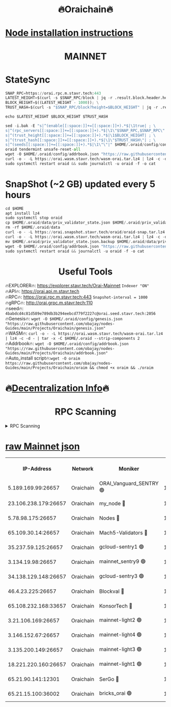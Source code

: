 <h1 align="center"> 🔥Oraichain🔥</h1>

[Node installation instructions](https://github.com/obajay/nodes-Guides/tree/main/Projects/Oraichain)
=
<h1 align="center"> MAINNET</h1>

# StateSync
```python
SNAP_RPC=https://orai.rpc.m.stavr.tech:443
LATEST_HEIGHT=$(curl -s $SNAP_RPC/block | jq -r .result.block.header.height); \
BLOCK_HEIGHT=$((LATEST_HEIGHT - 1000)); \
TRUST_HASH=$(curl -s "$SNAP_RPC/block?height=$BLOCK_HEIGHT" | jq -r .result.block_id.hash)

echo $LATEST_HEIGHT $BLOCK_HEIGHT $TRUST_HASH

sed -i.bak -E "s|^(enable[[:space:]]+=[[:space:]]+).*$|\1true| ; \
s|^(rpc_servers[[:space:]]+=[[:space:]]+).*$|\1\"$SNAP_RPC,$SNAP_RPC\"| ; \
s|^(trust_height[[:space:]]+=[[:space:]]+).*$|\1$BLOCK_HEIGHT| ; \
s|^(trust_hash[[:space:]]+=[[:space:]]+).*$|\1\"$TRUST_HASH\"| ; \
s|^(seeds[[:space:]]+=[[:space:]]+).*$|\1\"\"|" $HOME/.oraid/config/config.toml
oraid tendermint unsafe-reset-all
wget -O $HOME/.oraid/config/addrbook.json "https://raw.githubusercontent.com/obajay/nodes-Guides/main/Projects/Oraichain/addrbook.json"
curl -o - -L https://orai.wasm.stavr.tech/wasm-orai.tar.lz4 | lz4 -c -d - | tar -x -C $HOME/.oraid --strip-components 2
sudo systemctl restart oraid && sudo journalctl -u oraid -f -o cat
```
# SnapShot (~2 GB) updated every 5 hours
```python
cd $HOME
apt install lz4
sudo systemctl stop oraid
cp $HOME/.oraid/data/priv_validator_state.json $HOME/.oraid/priv_validator_state.json.backup
rm -rf $HOME/.oraid/data
curl -o - -L https://orai.snapshot.stavr.tech/oraid/oraid-snap.tar.lz4 | lz4 -c -d - | tar -x -C $HOME/.oraid --strip-components 2
curl -o - -L https://orai.wasm.stavr.tech/wasm-orai.tar.lz4 | lz4 -c -d - | tar -x -C $HOME/.oraid --strip-components 2
mv $HOME/.oraid/priv_validator_state.json.backup $HOME/.oraid/data/priv_validator_state.json
wget -O $HOME/.oraid/config/addrbook.json "https://raw.githubusercontent.com/obajay/nodes-Guides/main/Projects/Oraichain/addrbook.json"
sudo systemctl restart oraid && journalctl -u oraid -f -o cat
```

 <h1 align="center"> Useful Tools</h1>

🔥EXPLORER🔥:     https://explorer.stavr.tech/Orai-Mainnet        `Indexer "ON"` \
🔥API🔥:          https://orai.api.m.stavr.tech \
🔥RPC🔥:          https://orai.rpc.m.stavr.tech:443              `Snapshot-interval = 1000` \
🔥gRPC🔥:         http://orai.grpc.m.stavr.tech:110 \
🔥seed🔥:      `4babdcd4c81d589e789db3b294eebcd779f2227c@orai.seed.stavr.tech:2056` \
🔥Genesis🔥:   `wget -O $HOME/.oraid/config/genesis.json "https://raw.githubusercontent.com/obajay/nodes-Guides/main/Projects/Oraichain/genesis.json"` \
🔥WASM🔥:      `curl -o - -L https://orai.wasm.stavr.tech/wasm-orai.tar.lz4 | lz4 -c -d - | tar -x -C $HOME/.oraid --strip-components 2` \
🔥Addrbook🔥:  `wget -O $HOME/.oraid/config/addrbook.json "https://raw.githubusercontent.com/obajay/nodes-Guides/main/Projects/Oraichain/addrbook.json"` \
🔥Auto_install script🔥:`wget -O oraim https://raw.githubusercontent.com/obajay/nodes-Guides/main/Projects/Oraichain/oraim && chmod +x oraim && ./oraim`

🔥[Decentralization Info](https://github.com/obajay/StateSync-snapshots/tree/main/Projects/Oraichain/Decentralization)🔥
=
<h1 align="center"> RPC Scanning</h1>

<details>
<summary>RPC Scanning</summary>

<h2 align="center"> We scan nodes in real time every 4 hours. And we provide the final result of RPC endpoints.
We cannot influence the operation of these nodes in any way. </h2>


```python
If Voting Power is higher than 0 --> then the Node is a validator of the network and may be subject to attack and be a potential threat to the chain.
```
```python
We marked such validators with a red symbol
```

</details>

[raw Mainnet json](https://rpc-check.oraim.stavr.tech/oraim/rpc-oraim-result.json)
=


<table><tr><th>IP-Address</th><th>Network</th><th>Moniker</th><th>Latest Block Height</th><th>Earliest Block Height</th><th>Catching Up</th><th>Tx Index</th><th>Voting Power</th><th>Scan Time</th></tr><tr><td>5.189.169.99:26657</td><td>Oraichain</td><td>ORAI_Vanguard_SENTRY 🟢</td><td>15903981</td><td>0</td><td>False</td><td>on</td><td>0</td><td>2024-02-23T15:19:02.238997812UTC</td></tr><tr><td>23.106.238.179:26657</td><td>Oraichain</td><td>my_node 🔴</td><td>15903984</td><td>0</td><td>False</td><td>on</td><td>301515</td><td>2024-02-23T15:19:19.341587098UTC</td></tr><tr><td>5.78.98.175:26657</td><td>Oraichain</td><td>Nodes 🔴</td><td>15903985</td><td>0</td><td>False</td><td>off</td><td>166278</td><td>2024-02-23T15:19:28.863391069UTC</td></tr><tr><td>65.109.30.14:26657</td><td>Oraichain</td><td>Mach5-Validators 🔴</td><td>15903990</td><td>0</td><td>False</td><td>off</td><td>644</td><td>2024-02-23T15:19:53.058077788UTC</td></tr><tr><td>35.237.59.125:26657</td><td>Oraichain</td><td>gcloud-sentry1 🟢</td><td>15903980</td><td>1</td><td>False</td><td>on</td><td>0</td><td>2024-02-23T15:18:55.727388701UTC</td></tr><tr><td>3.134.19.98:26657</td><td>Oraichain</td><td>mainnet_sentry9 🟢</td><td>15903985</td><td>1</td><td>False</td><td>on</td><td>0</td><td>2024-02-23T15:19:25.152809793UTC</td></tr><tr><td>34.138.129.148:26657</td><td>Oraichain</td><td>gcloud-sentry3 🟢</td><td>15903988</td><td>1</td><td>False</td><td>on</td><td>0</td><td>2024-02-23T15:19:41.220375509UTC</td></tr><tr><td>46.4.23.225:26657</td><td>Oraichain</td><td>Blockval 🔴</td><td>15903990</td><td>10774049</td><td>False</td><td>off</td><td>288599</td><td>2024-02-23T15:19:58.015660833UTC</td></tr><tr><td>65.108.232.168:33657</td><td>Oraichain</td><td>KonsorTech 🔴</td><td>15903980</td><td>14344801</td><td>False</td><td>off</td><td>50569</td><td>2024-02-23T15:18:54.962408307UTC</td></tr><tr><td>3.21.106.169:26657</td><td>Oraichain</td><td>mainnet-light2 🟢</td><td>15903984</td><td>15275144</td><td>False</td><td>on</td><td>0</td><td>2024-02-23T15:19:22.073125546UTC</td></tr><tr><td>3.146.152.67:26657</td><td>Oraichain</td><td>mainnet-light4 🟢</td><td>15903985</td><td>15275144</td><td>False</td><td>on</td><td>0</td><td>2024-02-23T15:19:27.940585321UTC</td></tr><tr><td>3.135.200.149:26657</td><td>Oraichain</td><td>mainnet-light3 🟢</td><td>15903986</td><td>15275144</td><td>False</td><td>on</td><td>0</td><td>2024-02-23T15:19:31.592860665UTC</td></tr><tr><td>18.221.220.160:26657</td><td>Oraichain</td><td>mainnet-light1 🟢</td><td>15903987</td><td>15643601</td><td>False</td><td>on</td><td>0</td><td>2024-02-23T15:19:38.503198332UTC</td></tr><tr><td>65.21.90.141:12301</td><td>Oraichain</td><td>SerGo 🔴</td><td>15903988</td><td>15803988</td><td>False</td><td>off</td><td>1</td><td>2024-02-23T15:19:43.642919917UTC</td></tr><tr><td>65.21.15.100:36002</td><td>Oraichain</td><td>bricks_orai 🟢</td><td>15903990</td><td>15848470</td><td>False</td><td>on</td><td>0</td><td>2024-02-23T15:19:57.715003052UTC</td></tr></table>

